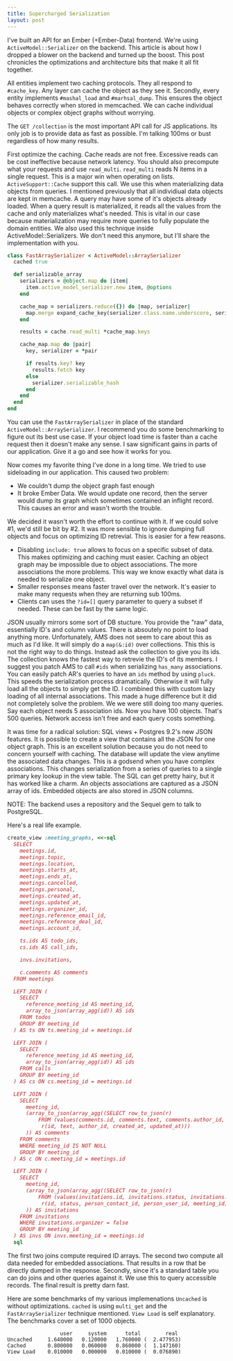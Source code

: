 ```yaml
---
title: Supercharged Serialization
layout: post
---
```


I've built an API for an Ember (+Ember-Data) frontend. We're
using `ActiveModel::Serializer` on the backend. This article is about
how I dropped a blower on the backend and turned up the boost. This
post chronicles the optimizations and architecture bits that make it
all fit together.

All entities implement two caching protocols. They all respond to
`#cache_key`. Any layer can cache the object as they see it. Secondly,
every entity implements `#mashal_load` and `#marhsal_dump`. This
ensures the object behaves correctly when stored in memcached.  We can
cache individual objects or complex object graphs without worrying.

The `GET /collection` is the most important API call for JS
applications. Its only job is to provide data as fast as
possible. I'm talking 100ms or bust regardless of how many results.

First optimize the caching. Cache reads are not free. Excessive reads
can be cost ineffective because network latency. You should also
precompute what your requests and use `read_multi`. `read_multi` reads
N items in a single request. This is a major win when operating on
lists. `ActiveSupport::Cache` support this call. We use this when
materializing data objects from queries. I mentioned previously that
all individiual data objects are kept in memcache. A query may have
some of it's objects already loaded. When a query result is
materialized, it reads all the values from the cache and only
materializes what's needed. This is vital in our case because
materialization may require more queries to fully populate the domain
entities. We also used this technique inside ActiveModel::Serializers.
We don't need this anymore, but I'll share the implementation with
you.

```ruby
class FastArraySerializer < ActiveModel::ArraySerializer
  cached true

  def serializable_array
    serializers = @object.map do |item|
      item.active_model_serializer.new item, @options
    end

    cache_map = serializers.reduce({}) do |map, serializer|
      map.merge expand_cache_key(serializer.class.name.underscore, serializer.cache_key, 'serializable-hash') => serializer
    end

    results = cache.read_multi *cache_map.keys

    cache_map.map do |pair|
      key, serializer = *pair

      if results.key? key
        results.fetch key
      else
        serializer.serializable_hash
      end
    end
  end
end
```

You can use the `FastArraySerializer` in place of the standard
`ActiveModel::ArraySerializer`. I recommend you do some benchmarking
to figure out its best use case. If your object load time is faster
than a cache request then it doesn't make any sense. I saw
significant gains in parts of our application. Give it a go and see how
it works for you.

Now comes my favorite thing I've done in a long time. We tried to use
sideloading in our application. This caused two problem:

* We couldn't dump the object graph fast enough
* It broke Ember Data. We would update one record, then the server
  would dump its graph which sometimes contained an inflight record.
  This causes an error and wasn't worth the trouble.

We decided it wasn't worth the effort to continue with it. If we could
solve #1, we'd still be bit by #2. It was more sensible to ignore
dumping full objects and focus on optimizing ID retrevial. This is
easier for a few reasons.

* Disabling `include: true` allows to focus on a specific subset of
  data. This makes optimizing and caching must easier. Caching an
  object graph may be impossible due to object
  associations. The more associations the more problems. This way we
  know exactly what data is needed to serialize one object.
* Smaller responses means faster travel over the network. It's easier
  to make many requests when they are returning sub 100ms.
* Clients can uses the `?id=[]` query parameter to query a subset if
  needed. These can be fast by the same logic.

JSON usually mirrors some sort of DB stucture. You provide the "raw"
data, essentially ID's and column values. There is absoutely no point
to load anything more. Unfortunately, AMS does not seem to care about
this as much as I'd like. It will simply do a `map(&:id)` over
collections. This this is not the right way to do things. Instead ask
the collection to give you its ids. The collection knows the fastest
way to retrevie the ID's of its members.  I suggest you patch AMS to
call `#ids` when serializing `has_many` associations. You can easily
patch AR's queries to have an `ids` method by using `pluck`.  This
speeds the serialization process dramatically. Otherwise it will fully
load all the objects to simply get the ID. I combined this with custom
lazy loading of all internal associations. This made a huge difference
but it did not completely solve the problem. We we were still doing
too many queries. Say each object needs 5 association ids. Now you
have 100 objects. That's 500 queries. Network access isn't free and
each query costs something.

It was time for a radical solution: SQL views + Postgres 9.2's new
JSON features. It is possible to create a view that contains all the
JSON for one object graph. This is an excellent solution because you
do not need to concern yourself with caching. The database will update
the view anytime the associated data changes. This is a godsend when
you have complex associations. This changes serialization from a
series of queries to a single primary key lookup in the view table.
The SQL can get pretty hairy, but it has worked like a charm. An
objects associations are captured as a JSON array of ids. Embedded
objects are also stored in JSON columns.

NOTE: The backend uses a repository and the Sequel gem to talk to
PostgreSQL.

Here's a real life example.

```ruby
create_view :meeting_graphs, <<-sql
  SELECT
    meetings.id,
    meetings.topic,
    meetings.location,
    meetings.starts_at,
    meetings.ends_at,
    meetings.cancelled,
    meetings.personal,
    meetings.created_at,
    meetings.updated_at,
    meetings.organizer_id,
    meetings.reference_email_id,
    meetings.reference_deal_id,
    meetings.account_id,

    ts.ids AS todo_ids,
    cs.ids AS call_ids,

    invs.invitations,

    c.comments AS comments
  FROM meetings

  LEFT JOIN (
    SELECT
      reference_meeting_id AS meeting_id,
      array_to_json(array_agg(id)) AS ids
    FROM todos
    GROUP BY meeting_id
  ) AS ts ON ts.meeting_id = meetings.id

  LEFT JOIN (
    SELECT
      reference_meeting_id AS meeting_id,
      array_to_json(array_agg(id)) AS ids
    FROM calls
    GROUP BY meeting_id
  ) AS cs ON cs.meeting_id = meetings.id

  LEFT JOIN (
    SELECT
      meeting_id,
      (array_to_json(array_agg((SELECT row_to_json(r)
          FROM (values(comments.id, comments.text, comments.author_id, comments.created_at, comments.updated_at))
           r(id, text, author_id, created_at, updated_at)))
      )) AS comments
    FROM comments
    WHERE meeting_id IS NOT NULL
    GROUP BY meeting_id
  ) AS c ON c.meeting_id = meetings.id

  LEFT JOIN (
    SELECT
      meeting_id,
      (array_to_json(array_agg((SELECT row_to_json(r)
          FROM (values(invitations.id, invitations.status, invitations.person_contact_id, invitations.person_user_id, invitations.meeting_id))
           r(id, status, person_contact_id, person_user_id, meeting_id)))
      )) AS invitations
    FROM invitations
    WHERE invitations.organizer = false
    GROUP BY meeting_id
  ) AS invs ON invs.meeting_id = meetings.id
  sql
```

The first two joins compute required ID arrays. The second two
compute all data needed for embedded associations. That results in a
row that be directly dumped in the response. Secondly, since it's a
standard table you can do joins and other queries against it. We use
this to query accessible records. The final result is pretty darn
fast.

Here are some benchmarks of my various implemenations `Uncached` is
without optimizations. `cached` is using `multi_get` and the
`FastArraySerializer` technique mentioned. `View Load` is self
explanatory. The benchmarks cover a set of 1000 objects.

```
                 user     system      total        real
Uncached     1.640000   0.120000   1.760000 (  2.477953)
Cached       0.800000   0.060000   0.860000 (  1.147160)
View Load    0.010000   0.000000   0.010000 (  0.076890)
```

